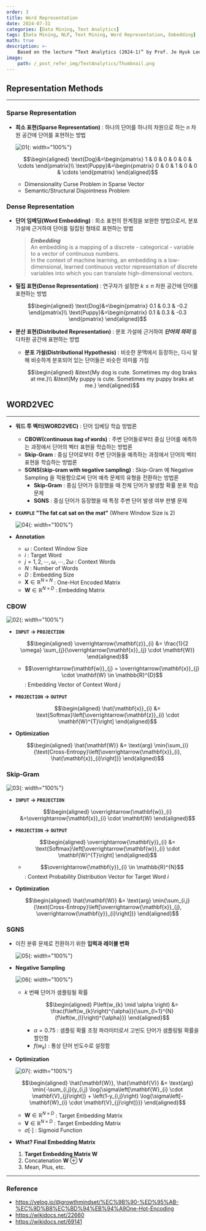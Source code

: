 ```yaml
---
order: 3
title: Word Representation
date: 2024-07-31
categories: [Data Mining, Text Analytics]
tags: [Data Mining, NLP, Text Mining, Word Representation, Embedding]
math: true
description: >-
    Based on the lecture “Text Analytics (2024-1)” by Prof. Je Hyuk Lee, Dept. of Data Science, The Grad. School, Kookmin Univ.
image:
    path: /_post_refer_img/TextAnalytics/Thumbnail.png
---
```


## Representation Methods
-----

### Sparse Representation

- **희소 표현(Sparse Representation)** : 하나의 단어를 하나의 차원으로 하는 $n$ 차원 공간에 단어를 표현하는 방법

    ![01](/_post_refer_img/TextAnalytics/03-01.png){: width="100%"}

    $$\begin{aligned}
    \text{Dog}&=\begin{pmatrix} 1 & 0 & 0 & 0 & 0 & \cdots \end{pmatrix}\\
    \text{Puppy}&=\begin{pmatrix} 0 & 0 & 1 & 0 & 0 & \cdots \end{pmatrix}
    \end{aligned}$$

    - Dimensionality Curse Problem in Sparse Vector
    - Semantic/Structural Disjointness Problem

### Dense Representation

- **단어 임베딩(Word Embedding)** : 희소 표현의 한계점을 보완한 방법으로서, 분포 가설에 근거하여 단어를 밀집된 형태로 표현하는 방법

    > ***Embedding*** <br> An embedding is a mapping of a discrete - categorical - variable to a vector of continuous numbers. <br> In the context of machine learning, an embedding is a low-dimensional, learned continuous vector representation of discrete variables into which you can translate high-dimensional vectors.

- **밀집 표현(Dense Representation)** : 연구자가 설정한 $k \le n$ 차원 공간에 단어를 표현하는 방법

    $$\begin{aligned}
    \text{Dog}&=\begin{pmatrix} 0.1 & 0.3 & -0.2 \end{pmatrix}\\
    \text{Puppy}&=\begin{pmatrix} 0.1 & 0.3 & -0.3 \end{pmatrix}
    \end{aligned}$$

- **분산 표현(Distributed Representation)** : 분포 가설에 근거하여 ***단어의 의미*** 를 다차원 공간에 표현하는 방법

    - **분포 가설(Distributional Hypothesis)** : 비슷한 문맥에서 등장하는, 다시 말해 비슷하게 분포되어 있는 단어들은 비슷한 의미를 가짐

        $$\begin{aligned}
        &\text{My dog is cute. Sometimes my dog braks at me.}\\
        &\text{My puppy is cute. Sometimes my puppy braks at me.}
        \end{aligned}$$

## WORD2VEC
-----

- **워드 투 벡터(WORD2VEC)** : 단어 임베딩 학습 방법론
    - **CBOW(`C`ontinuous `B`ag `o`f `W`ords)** : 주변 단어들로부터 중심 단어를 예측하는 과정에서 단어의 벡터 표현을 학습하는 방법론
    - **Skip-Gram** : 중심 단어로부터 주변 단어들을 예측하는 과정에서 단어의 벡터 표현을 학습하는 방법론
    - **SGNS(`S`kip-`G`ram with `N`egative `S`ampling)** : Skip-Gram 에 Negative Sampling 을 적용함으로써 단어 예측 문제의 유형을 전환하는 방법론
        - **Skip-Gram** : 중심 단어가 등장했을 때 전체 단어가 발생할 확률 분포 학습 문제
        - **SGNS** : 중심 단어가 등장했을 때 특정 주변 단어 발생 여부 판별 문제

- **`EXAMPLE` "The fat cat sat on the mat"** (Where Window Size is 2)

    ![04](/_post_refer_img/TextAnalytics/03-04.png){: width="100%"}

- **Annotation**
    - $\omega$ : Context Window Size
    - $i$ : Target Word
    - $j = 1,2,\cdots,\omega,\cdots,2\omega$ : Context Words
    - $N$ : Number of Words
    - $D$ : Embedding Size
    - $\mathbf{X} \in \mathbb{R}^{N \times N}$ : One-Hot Encoded Matrix
    - $\mathbf{W} \in \mathbb{R}^{N \times D}$ : Embedding Matrix

### CBOW

![02](/_post_refer_img/TextAnalytics/03-02.png){: width="100%"}

- **`INPUT` → `PROJECTION`**

    $$\begin{aligned}
    \overrightarrow{\mathbf{z}}_{i}
    &= \frac{1}{2 \omega} \sum_{j}{\overrightarrow{\mathbf{x}}_{j} \cdot \mathbf{W}}
    \end{aligned}$$

    - $$\overrightarrow{\mathbf{w}}_{j} = \overrightarrow{\mathbf{x}}_{j} \cdot \mathbf{W} \in \mathbb{R}^{D}$$ : Embedding Vector of Context Word $j$

- **`PROJECTION` → `OUTPUT`**

    $$\begin{aligned}
    \hat{\mathbf{x}}_{i}
    &= \text{Softmax}\left[\overrightarrow{\mathbf{z}}_{i} \cdot \mathbf{W}^{T}\right]
    \end{aligned}$$

- **Optimization**

    $$\begin{aligned}
    \hat{\mathbf{W}}
    &= \text{arg} \min{\sum_{i}{\text{Cross-Entropy}\left[\overrightarrow{\mathbf{x}}_{i}, \hat{\mathbf{x}}_{i}\right]}}
    \end{aligned}$$

### Skip-Gram

![03](/_post_refer_img/TextAnalytics/03-03.png){: width="100%"}

- **`INPUT` → `PROJECTION`**

    $$\begin{aligned}
    \overrightarrow{\mathbf{w}}_{i}
    &=\overrightarrow{\mathbf{x}}_{i} \cdot \mathbf{W}
    \end{aligned}$$

- **`PROJECTION` → `OUTPUT`**

    $$\begin{aligned}
    \overrightarrow{\mathbf{y}}_{i}
    &= \text{Softmax}\left[\overrightarrow{\mathbf{w}}_{i} \cdot \mathbf{W}^{T}\right]
    \end{aligned}$$

    - $$\overrightarrow{\mathbf{y}}_{i} \in \mathbb{R}^{N}$$ : Context Probability Distribution Vector for Target Word $i$

- **Optimization**

    $$\begin{aligned}
    \hat{\mathbf{W}}
    &= \text{arg} \min{\sum_{i,j}{\text{Cross-Entropy}\left[\overrightarrow{\mathbf{x}}_{j}, \overrightarrow{\mathbf{y}}_{i}\right]}}
    \end{aligned}$$

### SGNS

- 이진 분류 문제로 전환하기 위한 **입력과 레이블 변화**

    ![05](/_post_refer_img/TextAnalytics/03-05.png){: width="100%"}

- **Negative Sampling**

    ![06](/_post_refer_img/TextAnalytics/03-06.png){: width="100%"}

    - $k$ 번째 단어가 샘플링될 확률

        $$\begin{aligned}
        P\left(w_{k} \mid \alpha \right)
        &= \frac{f\left(w_{k}\right)^{\alpha}}{\sum_{l=1}^{N}{f\left(w_{l}\right)^{\alpha}}}
        \end{aligned}$$

        - $\alpha=0.75$ : 샘플링 확률 조정 파라미터로서 고빈도 단어가 샘플링될 확률을 할인함
        - $f\left(w_{k}\right)$ : 통상 단어 빈도수로 설정함

- **Optimization**

    ![07](/_post_refer_img/TextAnalytics/03-07.png){: width="100%"}

    $$\begin{aligned}
    \hat{\mathbf{W}}, \hat{\mathbf{V}}
    &= \text{arg} \min{-\sum_{i,j}{y_{i,j} \log{\sigma\left[\mathbf{W}_{i} \cdot \mathbf{V}_{j}\right]} + \left(1-y_{i,j}\right) \log{\sigma\left[-\mathbf{W}_{i} \cdot \mathbf{V}_{j}\right]}}}
    \end{aligned}$$

    - $\mathbf{W} \in \mathbb{R}^{N \times D}$ : Target Embedding Matrix
    - $\mathbf{V} \in \mathbb{R}^{N \times D}$ : Target Embedding Matrix
    - $\sigma\left[\cdot\right]$ : Sigmoid Function

- **What? Final Embedding Matrix**
    1. **Target Embedding Matrix $\mathbf{W}$**
    2. Concatenation $\mathbf{W} \oplus \mathbf{V}$
    3. Mean, Plus, etc.

-----

### Reference

- https://velog.io/@growthmindset/%EC%9B%90-%ED%95%AB-%EC%9D%B8%EC%BD%94%EB%94%A9One-Hot-Encoding
- https://wikidocs.net/22660
- https://wikidocs.net/69141